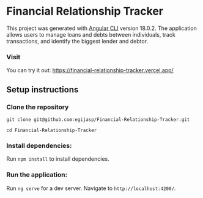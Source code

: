 # Financial Relationship Tracker

This project was generated with [Angular CLI](https://github.com/angular/angular-cli) version 18.0.2.
The application allows users to manage loans and debts between individuals, track transactions, and identify the biggest lender and debtor.

### Visit

You can try it out: https://financial-relationship-tracker.vercel.app/

## Setup instructions

### Clone the repository

`git clone git@github.com:egijasp/Financial-Relationship-Tracker.git`

`cd Financial-Relationship-Tracker`

### Install dependencies:

Run `npm install` to install dependencies.

### Run the application:

Run `ng serve` for a dev server. Navigate to `http://localhost:4200/`.
